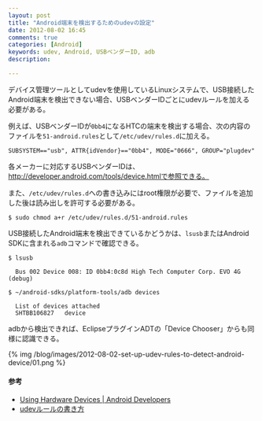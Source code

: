 ```yaml
---
layout: post
title: "Android端末を検出するためのudevの設定"
date: 2012-08-02 16:45
comments: true
categories: [Android]
keywords: udev, Android, USBベンダーID, adb
description:

---
```


デバイス管理ツールとしてudevを使用しているLinuxシステムで、USB接続したAndroid端末を検出できない場合、USBベンダーIDごとにudevルールを加える必要がある。

<!-- more -->

例えば、USBベンダーIDが`0bb4`になるHTCの端末を検出する場合、次の内容のファイルを`51-android.rules`として`/etc/udev/rules.d`に加える。

``` plain /etc/udev/rules.d/51-android.rules
SUBSYSTEM=="usb", ATTR{idVendor}=="0bb4", MODE="0666", GROUP="plugdev"
```

各メーカーに対応するUSBベンダーIDは、http://developer.android.com/tools/device.htmlで参照できる。

また、`/etc/udev/rules.d`への書き込みにはroot権限が必要で、ファイルを追加した後は読み出しを許可する必要がある。

``` 
$ sudo chmod a+r /etc/udev/rules.d/51-android.rules
```

USB接続したAndroid端末を検出できているかどうかは、`lsusb`またはAndroid SDKに含まれる`adb`コマンドで確認できる。

```
$ lsusb 

  Bus 002 Device 008: ID 0bb4:0c8d High Tech Computer Corp. EVO 4G (debug)
```

``` 
$ ~/android-sdks/platform-tools/adb devices

  List of devices attached 
  SHTBB106827	device
```

adbから検出できれば、EclipseプラグインADTの「Device Chooser」からも同様に認識できる。

{% img /blog/images/2012-08-02-set-up-udev-rules-to-detect-android-device/01.png %}

#### 参考
- [Using Hardware Devices | Android Developers](http://developer.android.com/tools/device.html)
- [udevルールの書き方](http://www.gentoo.gr.jp/transdocs/udevrules/udevrules.html)

